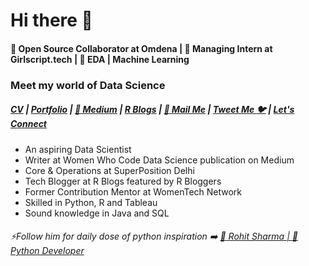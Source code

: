 # Hi there 👋
#### :dart: Open Source Collaborator at Omdena | 🔭 Managing Intern at Girlscript.tech | :monocle_face: EDA | Machine Learning 

### Meet my world of Data Science

#####  [CV](https://shrishtiport89.wixsite.com/shrishtivaish) | [Portfolio](https://shrishtiport89.wixsite.com/shrishti-portfolio) | [:blue_book: Medium](https://medium.com/@shivi.shrishti5) | [R Blogs](https://shrishtivaish-rblogs.netlify.app/) | [:e-mail: Mail Me](shivi.shrishti5@gmail.com) | [Tweet Me :bird:](https://twitter.com/ShrishtiVaish) | [Let's Connect](https://www.linkedin.com/in/shrishti-vaish/)

* An aspiring Data Scientist 
* Writer at Women Who Code Data Science publication on Medium
* Core & Operations at SuperPosition Delhi
* Tech Blogger at R Blogs featured by R Bloggers
* Former Contribution Mentor at WomenTech Network
* Skilled in Python, R and Tableau
* Sound knowledge in Java and SQL
 


###### ⚡Follow him for daily dose of python inspiration :arrow_right: [:man: Rohit Sharma | :snake: Python Developer](https://github.com/devRawnie)

<!--
**shrish83/shrish83** is a ✨ _special_ ✨ repository because its `README.md` (this file) appears on your GitHub profile.

Here are some ideas to get you started:

- 🔭 I’m currently working on ...
- 🌱 I’m currently learning ...
- 👯 I’m looking to collaborate on ...
- 🤔 I’m looking for help with ...
- 💬 Ask me about ...
- 📫 How to reach me: ...
- 😄 Pronouns: ...
- ⚡ Fun fact: ...
-->
